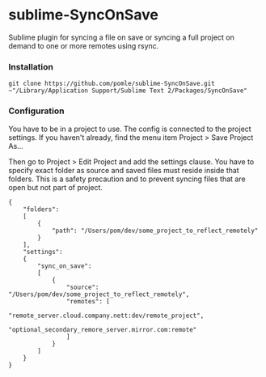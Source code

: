 # sublime-SyncOnSave

Sublime plugin for syncing a file on save or syncing a full project on demand to one or more remotes using rsync.

### Installation

```
git clone https://github.com/pomle/sublime-SyncOnSave.git ~"/Library/Application Support/Sublime Text 2/Packages/SyncOnSave"
```

### Configuration

You have to be in a project to use. The config is connected to the project settings.
If you haven't already, find the menu item Project > Save Project As...

Then go to Project > Edit Project and add the settings clause. You have to specify exact folder as source and saved files must reside inside that folders. This is a safety precaution and to prevent syncing files that are open but not part of project.

```
{
    "folders":
    [
        {
            "path": "/Users/pom/dev/some_project_to_reflect_remotely"
        }
    ],
    "settings":
    {
        "sync_on_save":
        [
            {
                "source": "/Users/pom/dev/some_project_to_reflect_remotely",
                "remotes": [
                    "remote_server.cloud.company.nett:dev/remote_project",
                    "optional_secondary_remore_server.mirror.com:remote"
                ]
            }
        ]
    }
}
```
